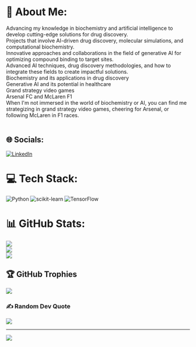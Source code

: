 # 💫 About Me:
Advancing my knowledge in biochemistry and artificial intelligence to develop cutting-edge solutions for drug discovery.<br>Projects that involve AI-driven drug discovery, molecular simulations, and computational biochemistry.<br>Innovative approaches and collaborations in the field of generative AI for optimizing compound binding to target sites.<br>Advanced AI techniques, drug discovery methodologies, and how to integrate these fields to create impactful solutions.<br>Biochemistry and its applications in drug discovery<br>Generative AI and its potential in healthcare<br>Grand strategy video games<br>Arsenal FC and McLaren F1<br>When I'm not immersed in the world of biochemistry or AI, you can find me strategizing in grand strategy video games, cheering for Arsenal, or following McLaren in F1 races.<br><br>


## 🌐 Socials:
[![LinkedIn](https://img.shields.io/badge/LinkedIn-%230077B5.svg?logo=linkedin&logoColor=white)](https://linkedin.com/in/https://www.linkedin.com/in/mihirhurwanth/) 

# 💻 Tech Stack:
![Python](https://img.shields.io/badge/python-3670A0?style=for-the-badge&logo=python&logoColor=ffdd54) ![scikit-learn](https://img.shields.io/badge/scikit--learn-%23F7931E.svg?style=for-the-badge&logo=scikit-learn&logoColor=white) ![TensorFlow](https://img.shields.io/badge/TensorFlow-%23FF6F00.svg?style=for-the-badge&logo=TensorFlow&logoColor=white)
# 📊 GitHub Stats:
![](https://github-readme-stats.vercel.app/api?username=MH261102&theme=dark&hide_border=true&include_all_commits=true&count_private=false)<br/>
![](https://github-readme-streak-stats.herokuapp.com/?user=MH261102&theme=dark&hide_border=true)<br/>
![](https://github-readme-stats.vercel.app/api/top-langs/?username=MH261102&theme=dark&hide_border=true&include_all_commits=true&count_private=false&layout=compact)

## 🏆 GitHub Trophies
![](https://github-profile-trophy.vercel.app/?username=MH261102&theme=darcula&no-frame=true&no-bg=true&margin-w=4)

### ✍️ Random Dev Quote
![](https://quotes-github-readme.vercel.app/api?type=horizontal&theme=radical)

---
[![](https://visitcount.itsvg.in/api?id=MH261102&icon=0&color=0)](https://visitcount.itsvg.in)

<!-- Proudly created with GPRM ( https://gprm.itsvg.in ) -->
